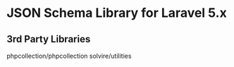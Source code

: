 # JSON Schema Library for Laravel 5.x


## 3rd Party Libraries

phpcollection/phpcollection
solvire/utilities
